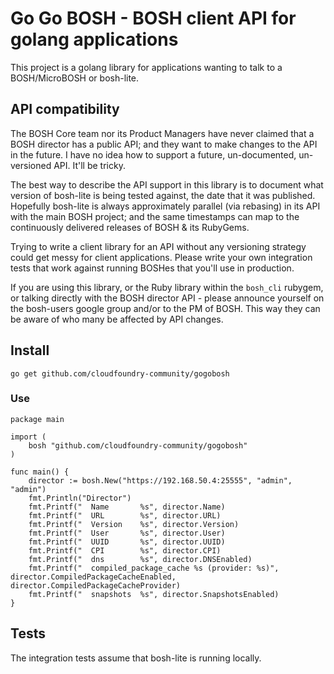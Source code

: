 # Go Go BOSH - BOSH client API for golang applications

This project is a golang library for applications wanting to talk to a BOSH/MicroBOSH or bosh-lite.

## API compatibility

The BOSH Core team nor its Product Managers have never claimed that a BOSH director has a public API; and they want to make changes to the API in the future. I have no idea how to support a future, un-documented, un-versioned API. It'll be tricky.

The best way to describe the API support in this library is to document what version of bosh-lite is being tested against, the date that it was published. Hopefully bosh-lite is always approximately parallel (via rebasing) in its API with the main BOSH project; and the same timestamps can map to the continuously delivered releases of BOSH & its RubyGems.

Trying to write a client library for an API without any versioning strategy could get messy for client applications. Please write your own integration tests that work against running BOSHes that you'll use in production.

If you are using this library, or the Ruby library within the `bosh_cli` rubygem, or talking directly with the BOSH director API - please announce yourself on the bosh-users google group and/or to the PM of BOSH. This way they can be aware of who many be affected by API changes.

## Install

```
go get github.com/cloudfoundry-community/gogobosh
````

### Use

``` golang
package main

import (
    bosh "github.com/cloudfoundry-community/gogobosh"
)

func main() {
    director := bosh.New("https://192.168.50.4:25555", "admin", "admin")
    fmt.Println("Director")
    fmt.Printf("  Name       %s", director.Name)
    fmt.Printf("  URL        %s", director.URL)
    fmt.Printf("  Version    %s", director.Version)
    fmt.Printf("  User       %s", director.User)
    fmt.Printf("  UUID       %s", director.UUID)
    fmt.Printf("  CPI        %s", director.CPI)
    fmt.Printf("  dns        %s", director.DNSEnabled)
    fmt.Printf("  compiled_package_cache %s (provider: %s)", director.CompiledPackageCacheEnabled, director.CompiledPackageCacheProvider)
    fmt.Printf("  snapshots  %s", director.SnapshotsEnabled)
}
```

## Tests

The integration tests assume that bosh-lite is running locally.